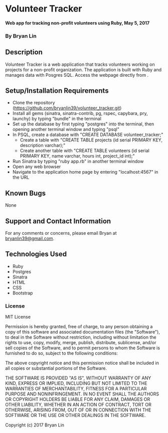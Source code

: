 # Volunteer Tracker

#### Web app for tracking non-profit volunteers using Ruby, May 5, 2017

### By Bryan Lin

## Description

Volunteer Tracker is a web application that tracks volunteers working on projects for a non-profit organization. The application is built with Ruby and manages data with Posgres SQL. Access the webpage directly from .

## Setup/Installation Requirements

* Clone the repository (https://github.com/bryanlin39/volunteer_tracker.git)
* Install all gems (sinatra, sinatra-contrib, pg, rspec, capybara, pry, launchy) by typing "bundle" in the terminal
* Set up the database by first typing "postgres" into the terminal, then opening another terminal window and typing "psql"
* In PSQL, create a database with "CREATE DATABASE volunteer_tracker;"
  * Create a table with "CREATE TABLE projects (id serial PRIMARY KEY, description varchar);"
  * Create another table with "CREATE TABLE volunteers (id serial PRIMARY KEY, name varchar, hours int, project_id int);"
* Run Sinatra by typing "ruby app.rb" in another terminal window
* Open any web browser
* Navigate to the application home page by entering "localhost:4567" in the URL

## Known Bugs

None

## Support and Contact Information

For any comments or concerns, please email Bryan at bryanlin39@gmail.com.

## Technologies Used

* Ruby
* Postgres
* Sinatra
* HTML
* CSS
* Bootstrap

### License

MIT License

Permission is hereby granted, free of charge, to any person obtaining a copy of this software and associated documentation files (the "Software"), to deal in the Software without restriction, including without limitation the rights to use, copy, modify, merge, publish, distribute, sublicense, and/or sell copies of the Software, and to permit persons to whom the Software is furnished to do so, subject to the following conditions:

The above copyright notice and this permission notice shall be included in all copies or substantial portions of the Software.

THE SOFTWARE IS PROVIDED "AS IS", WITHOUT WARRANTY OF ANY KIND, EXPRESS OR IMPLIED, INCLUDING BUT NOT LIMITED TO THE WARRANTIES OF MERCHANTABILITY, FITNESS FOR A PARTICULAR PURPOSE AND NONINFRINGEMENT. IN NO EVENT SHALL THE AUTHORS OR COPYRIGHT HOLDERS BE LIABLE FOR ANY CLAIM, DAMAGES OR OTHER LIABILITY, WHETHER IN AN ACTION OF CONTRACT, TORT OR OTHERWISE, ARISING FROM, OUT OF OR IN CONNECTION WITH THE SOFTWARE OR THE USE OR OTHER DEALINGS IN THE SOFTWARE.

Copyright (c) 2017 Bryan Lin
